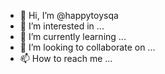 - 👋 Hi, I’m @happytoysqa
- 👀 I’m interested in ...
- 🌱 I’m currently learning ...
- 💞️ I’m looking to collaborate on ...
- 📫 How to reach me ...

<!---
happytoysqa/happytoysqa is a ✨ special ✨ repository because its `README.md` (this file) appears on your GitHub profile.
You can click the Preview link to take a look at your changes.
--->
